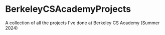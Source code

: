 # BerkeleyCSAcademyProjects
A collection of all the projects I've done at Berkeley CS Academy (Summer 2024)
